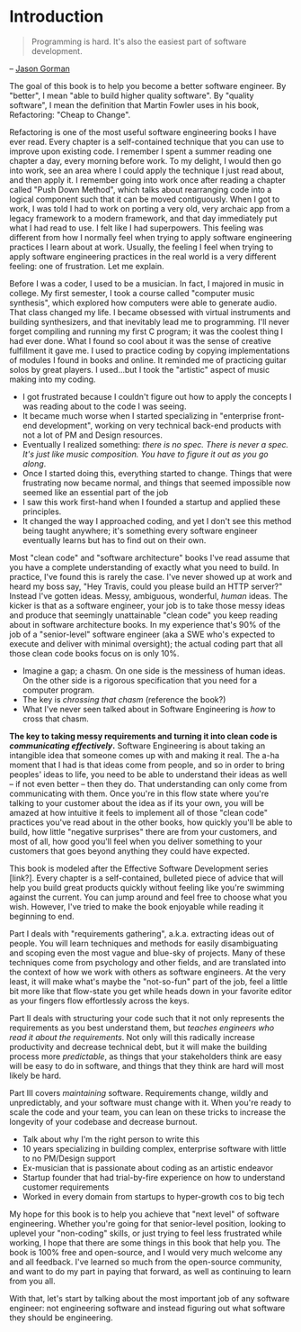 # Introduction

> Programming is hard. It's also the easiest part of software development.

– [Jason Gorman](https://twitter.com/jasongorman/status/1472895565872697346)

The goal of this book is to help you become a better software engineer. By
"better", I mean "able to build higher quality software". By "quality software",
I mean the definition that Martin Fowler uses in his book, Refactoring: "Cheap
to Change".

Refactoring is one of the most useful software engineering books I have ever
read. Every chapter is a self-contained technique that you can use to improve
upon existing code. I remember I spent a summer reading one chapter a day, every
morning before work. To my delight, I would then go into work, see an area where
I could apply the technique I just read about, and then apply it. I remember
going into work once after reading a chapter called "Push Down Method", which
talks about rearranging code into a logical component such that it can be moved
contiguously. When I got to work, I was told I had to work on porting a very
old, very archaic app from a legacy framework to a modern framework, and that
day immediately put what I had read to use. I felt like I had superpowers. This
feeling was different from how I normally feel when trying to apply software
engineering practices I learn about at work. Usually, the feeling I feel when
trying to apply software engineering practices in the real world is a very
different feeling: one of frustration. Let me explain.

Before I was a coder, I used to be a musician. In fact, I majored in music in
college. My first semester, I took a course called "computer music synthesis",
which explored how computers were able to generate audio. That class changed my
life. I became obsessed with virtual instruments and building synthesizers, and
that inevitably lead me to programming. I'll never forget compiling and running
my first C program; it was the coolest thing I had ever done. What I found so
cool about it was the sense of creative fulfillment it gave me. I used to
practice coding by copying implementations of modules I found in books and
online. It reminded me of practicing guitar solos by great players. I used...but
I took the "artistic" aspect of music making into my coding.

- I got frustrated because I couldn't figure out how to apply the concepts I was
  reading about to the code I was seeing.
- It became much worse when I started specializing in "enterprise front-end
  development", working on very technical back-end products with not a lot of PM
  and Design resources.
- Eventually I realized something: _there is no spec. There is never a spec.
  It's just like music composition. You have to figure it out as you go along_.
- Once I started doing this, everything started to change. Things that were
  frustrating now became normal, and things that seemed impossible now seemed
  like an essential part of the job
- I saw this work first-hand when I founded a startup and applied these
  principles.
- It changed the way I approached coding, and yet I don't see this method being
  taught anywhere; it's something every software engineer eventually learns but
  has to find out on their own.

Most "clean code" and "software architecture" books I've read assume that you
have a complete understanding of exactly what you need to build. In practice,
I've found this is rarely the case. I've never showed up at work and heard my
boss say, "Hey Travis, could you please build an HTTP server?" Instead I've
gotten ideas. Messy, ambiguous, wonderful, _human_ ideas. The kicker is that as
a software engineer, your job is to take those messy ideas and produce that
seemingly unattainable "clean code" you keep reading about in software
architecture books. In my experience that's 90% of the job of a "senior-level"
software engineer (aka a SWE who's expected to execute and deliver with minimal
oversight); the actual coding part that all those clean code books focus on is
only 10%.

- Imagine a gap; a chasm. On one side is the messiness of human ideas. On the
  other side is a rigorous specification that you need for a computer program.
- The key is _chrossing that chasm_ (reference the book?)
- What I've never seen talked about in Software Engineering is _how_ to cross
  that chasm.

**The key to taking messy requirements and turning it into clean code is
_communicating effectively_.** Software Engineering is about taking an
intangible idea that someone comes up with and making it real. The a-ha moment
that I had is that ideas come from people, and so in order to bring peoples'
ideas to life, you need to be able to understand their ideas as well – if not
even better – then they do. That understanding can only come from communicating
with them. Once you're in this flow state where you're talking to your customer
about the idea as if its your own, you will be amazed at how intuitive it feels
to implement all of those "clean code" practices you've read about in the other
books, how quickly you'll be able to build, how little "negative surprises"
there are from your customers, and most of all, how good you'll feel when you
deliver something to your customers that goes beyond anything they could have
expected.

This book is modeled after the Effective Software Development series [link?].
Every chapter is a self-contained, bulleted piece of advice that will help you
build great products quickly without feeling like you're swimming against the
current. You can jump around and feel free to choose what you wish. However,
I've tried to make the book enjoyable while reading it beginning to end.

Part I deals with "requirements gathering", a.k.a. extracting ideas out of
people. You will learn techniques and methods for easily disambiguating and
scoping even the most vague and blue-sky of projects. Many of these techniques
come from psychology and other fields, and are translated into the context of
how we work with others as software engineers. At the very least, it will make
what's maybe the "not-so-fun" part of the job, feel a little bit more like that
flow-state you get while heads down in your favorite editor as your fingers flow
effortlessly across the keys.

Part II deals with structuring your code such that it not only represents the
requirements as you best understand them, but _teaches engineers who read it
about the requirements_. Not only will this radically increase productivity and
decrease technical debt, but it will make the building process more
_predictable_, as things that your stakeholders think are easy will be easy to
do in software, and things that they think are hard will most likely be hard.

Part III covers _maintaining_ software. Requirements change, wildly and
unpredictably, and your software must change with it. When you're ready to scale
the code and your team, you can lean on these tricks to increase the longevity
of your codebase and decrease burnout.

- Talk about why I'm the right person to write this
- 10 years specializing in building complex, enterprise software with little to
  no PM/Design support
- Ex-musician that is passionate about coding as an artistic endeavor
- Startup founder that had trial-by-fire experience on how to understand
  customer requirements
- Worked in every domain from startups to hyper-growth cos to big tech

My hope for this book is to help you achieve that "next level" of software
engineering. Whether you're going for that senior-level position, looking to
uplevel your "non-coding" skills, or just trying to feel less frustrated while
working, I hope that there are some things in this book that help you. The book
is 100% free and open-source, and I would very much welcome any and all
feedback. I've learned so much from the open-source community, and want to do my
part in paying that forward, as well as continuing to learn from you all.

With that, let's start by talking about the most important job of any software
engineer: not engineering software and instead figuring out what software they
should be engineering.
